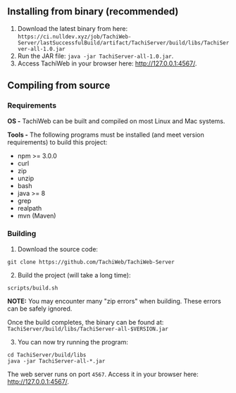 ## Installing from binary (recommended)
1. Download the latest binary from here: `https://ci.nulldev.xyz/job/TachiWeb-Server/lastSuccessfulBuild/artifact/TachiServer/build/libs/TachiServer-all-1.0.jar`
2. Run the JAR file: `java -jar TachiServer-all-1.0.jar`.
3. Access TachiWeb in your browser here: http://127.0.0.1:4567/.

## Compiling from source

### Requirements

**OS -** TachiWeb can be built and compiled on most Linux and Mac systems.

**Tools -** The following programs must be installed (and meet version requirements) to build this project:
- npm >= 3.0.0
- curl
- zip
- unzip
- bash
- java >= 8
- grep
- realpath
- mvn (Maven)

### Building
1. Download the source code:
```
git clone https://github.com/TachiWeb/TachiWeb-Server
```
2. Build the project (will take a long time):
```
scripts/build.sh
```
**NOTE:** You may encounter many "zip errors" when building. These errors can be safely ignored.

Once the build completes, the binary can be found at: `TachiServer/build/libs/TachiServer-all-$VERSION.jar`

3. You can now try running the program:
```
cd TachiServer/build/libs
java -jar TachiServer-all-*.jar
```
The web server runs on port `4567`. Access it in your browser here: http://127.0.0.1:4567/.
